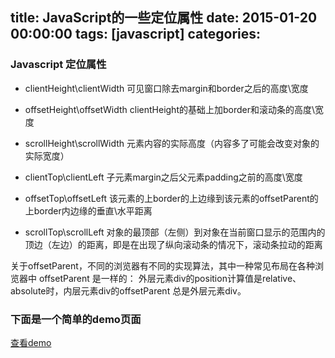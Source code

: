 
title: JavaScript的一些定位属性
date: 2015-01-20 00:00:00
tags: [javascript]
categories: 
---

### <a name="qb03hx"></a>Javascript 定位属性

* clientHeight\clientWidth
    可见窗口除去margin和border之后的高度\宽度

* offsetHeight\offsetWidth
    clientHeight的基础上加border和滚动条的高度\宽度

<!-- more -->

* scrollHeight\scrollWidth
    元素内容的实际高度（内容多了可能会改变对象的实际宽度）

* clientTop\clientLeft
    子元素margin之后父元素padding之前的高度\宽度

* offsetTop\offsetLeft
    该元素的上border的上边缘到该元素的offsetParent的上border内边缘的垂直\水平距离

* scrollTop\scrollLeft
    对象的最顶部（左侧）到对象在当前窗口显示的范围内的顶边（左边）的距离，即是在出现了纵向滚动条的情况下，滚动条拉动的距离

关于offsetParent，不同的浏览器有不同的实现算法，其中一种常见布局在各种浏览器中 offsetParent 是一样的：
外层元素div的position计算值是relative、absolute时，内层元素div的offsetParent 总是外层元素div。

### <a name="8btqgx"></a>下面是一个简单的demo页面

[查看demo](http://7u2liq.com1.z0.glb.clouddn.com/blog/demo/JS定位属性/)


